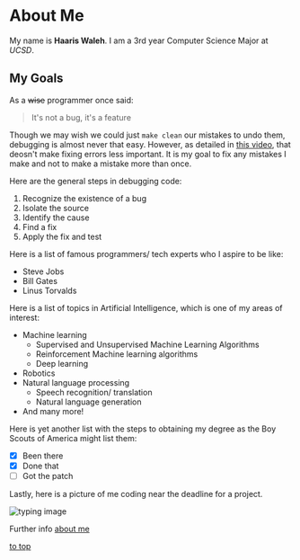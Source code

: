 # About Me

My name is **Haaris Waleh**. I am a 3rd year Computer Science Major at *UCSD*. 


## My Goals

As a ~~wise~~ programmer once said:
> It's not a bug, it's a feature

Though we may wish we could just `make clean` our mistakes to undo them, debugging is almost never that easy. However, as detailed in [this video](https://www.youtube.com/watch?v=dQw4w9WgXcQ), that deosn't make fixing errors less important. It is my goal to fix any mistakes I make and not to make a mistake more than once.

Here are the general steps in debugging code:
1. Recognize the existence of a bug
2. Isolate the source
3. Identify the cause
4. Find a fix
5. Apply the fix and test 

Here is a list of famous programmers/ tech experts who I aspire to be like:
- Steve Jobs
- Bill Gates
- Linus Torvalds

Here is a list of topics in Artificial Intelligence, which is one of my areas of interest:

- Machine learning
    - Supervised and Unsupervised Machine Learning Algorithms
    - Reinforcement Machine learning algorithms
    - Deep learning
- Robotics
- Natural language processing
    - Speech recognition/ translation
    - Natural language generation
- And many more!
  
Here is yet another list with the steps to obtaining my degree as the Boy Scouts of America might list them:
- [x] Been there
- [x] Done that
- [ ] Got the patch
  
Lastly, here is a picture of me coding near the deadline for a project.

![typing image](https://hwaleh.github.com/typing.jpg)


Further info [about me](README.md)

[to top](#About-Me)